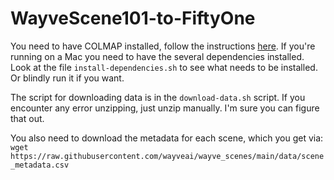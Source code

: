 # WayveScene101-to-FiftyOne




You need to have COLMAP installed, follow the instructions [here](https://colmap.github.io/install.html). If you're running on a Mac you need to have the several dependencies installed. Look at the file `install-dependencies.sh` to see what needs to be installed. Or blindly run it if you want.

The script for downloading data is in the `download-data.sh` script. If you encounter any error unzipping, just unzip manually. I'm sure you can figure that out. 

You also need to download the metadata for each scene, which you get via: `wget https://raw.githubusercontent.com/wayveai/wayve_scenes/main/data/scene_metadata.csv`